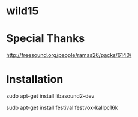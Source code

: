 # wild15


# Special Thanks
http://freesound.org/people/ramas26/packs/6140/

# Installation
sudo apt-get install libasound2-dev

sudo apt-get install festival festvox-kallpc16k